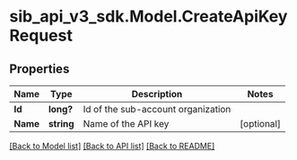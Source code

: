 # sib_api_v3_sdk.Model.CreateApiKeyRequest
## Properties

Name | Type | Description | Notes
------------ | ------------- | ------------- | -------------
**Id** | **long?** | Id of the sub-account organization | 
**Name** | **string** | Name of the API key | [optional] 

[[Back to Model list]](../README.md#documentation-for-models) [[Back to API list]](../README.md#documentation-for-api-endpoints) [[Back to README]](../README.md)

